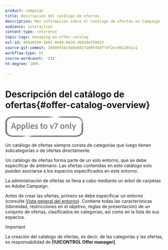 ```yaml
---
product: campaign
title: Descripción del catálogo de ofertas
description: Más información sobre el catálogo de ofertas en Campaign
audience: interaction
content-type: reference
topic-tags: managing-an-offer-catalog
exl-id: 464a6548-1b91-4e09-b620-3b820ef69653
source-git-commit: 20509f44c5b8e0827a09f44dffdf2ec9d11652a1
workflow-type: ht
source-wordcount: '131'
ht-degree: 100%

---
```


# Descripción del catálogo de ofertas{#offer-catalog-overview}

![](../../assets/v7-only.svg)

Un catálogo de ofertas siempre consta de categorías que luego tienen subcategorías o de ofertas directamente.

Un catálogo de ofertas forma parte de un solo entorno, que se debe especificar de antemano. Las ofertas contenidas en este catálogo solo pueden asociarse a los espacios especificados en este entorno.

La administración de ofertas se lleva a cabo mediante un árbol de carpetas en Adobe Campaign.

Antes de crear las ofertas, primero se debe especificar un entorno (consulte [Vista general del entorno](../../interaction/using/environments-overview.md)). Contiene todas las características (idoneidad, restricciones en el objetivo, reglas de presentación) de un conjunto de ofertas, clasificados en categorías, así como en la lista de sus espacios.

>[!IMPORTANT]
>
>La creación del catálogo de ofertas, es decir, de las categorías y las ofertas, es responsabilidad de **[!UICONTROL Offer manager]**.
